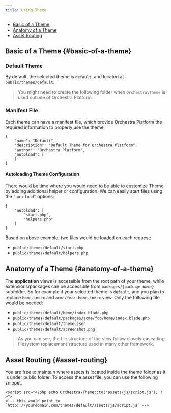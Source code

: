 ```yaml
---
title: Using Theme
---
```


* [Basic of a Theme](#basic-of-a-theme)
* [Anatomy of a Theme](#anatomy-of-a-theme)
* [Asset Routing](#asset-routing)

## Basic of a Theme {#basic-of-a-theme}

### Default Theme

By default, the selected theme is `default`, and located at `public/themes/default`.

> You might need to create the following folder when `Orchestra\Theme` is used outside of Orchestra Platform.

### Manifest File

Each theme can have a manifest file, which provide Orchestra Platform the required information to properly use the theme.

	{
		"name": "Default",
		"description": "Default Theme for Orchestra Platform",
		"author": "Orchestra Platform",
		"autoload": [
		]
	}

#### Autoloading Theme Configuration

There would be time where you would need to be able to customize Theme by adding additional helper or configuration. We can easily start files using the `"autoload"` options:

	{
		"autoload": [
			"start.php",
			"helpers.php"
		]
	}

Based on above example, two files would be loaded on each request:

* `public/themes/default/start.php`
* `public/themes/default/helpers.php`

## Anatomy of a Theme {#anatomy-of-a-theme}

The **application** views is accessible from the root path of your theme, while extensions/packages can be accessible from `packages/{package-name}` subfolder. So for example if your selected theme is `default`, and you plan to replace `home.index` and `acme/foo::home.index` view. Only the following file would be needed:

* `public/themes/default/home/index.blade.php`
* `public/themes/default/packages/acme/foo/home/index.blade.php`
* `public/themes/default/theme.json`
* `public/themes/default/screenshot.png`

> As you can see, the file structure of the view follow closely cascading filesystem replacement structure used in many other framework.

## Asset Routing {#asset-routing}

You are free to maintain where assets is located inside the theme folder as it is under public folder. To access the asset file, you can use the following snippet.

	<script src="<?php echo Orchestra\Theme::to('assets/js/script.js'); ?>">
	<!-- this would point to `http:://yourdomain.com/themes/default/assets/js/script.js` -->


